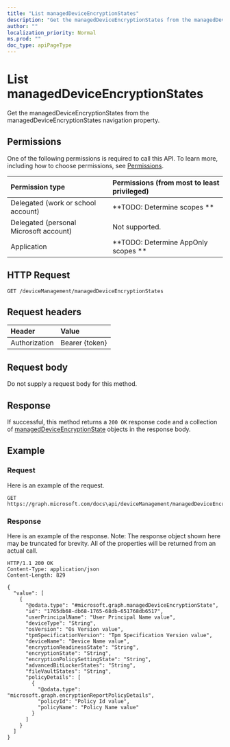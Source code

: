 ```yaml
---
title: "List managedDeviceEncryptionStates"
description: "Get the managedDeviceEncryptionStates from the managedDeviceEncryptionStates navigation property."
author: ""
localization_priority: Normal
ms.prod: ""
doc_type: apiPageType
---
```


# List managedDeviceEncryptionStates

Get the managedDeviceEncryptionStates from the managedDeviceEncryptionStates navigation property.

## Permissions
One of the following permissions is required to call this API. To learn more, including how to choose permissions, see [Permissions](/concepts/permissions-reference.md).

|Permission type|Permissions (from most to least privileged)|
|:---|:---|
|Delegated (work or school account)|**TODO: Determine scopes **|
|Delegated (personal Microsoft account)|Not supported.|
|Application|**TODO: Determine AppOnly scopes **|

## HTTP Request
<!-- {
  "blockType": "ignored"
}
-->
``` http
GET /deviceManagement/managedDeviceEncryptionStates
```

## Request headers
|Header|Value|
|:---|:---|
|Authorization|Bearer {token}|

## Request body
Do not supply a request body for this method.

## Response
If successful, this method returns a `200 OK` response code and a collection of [managedDeviceEncryptionState](../resources/manageddeviceencryptionstate.md) objects in the response body.

## Example

### Request
Here is an example of the request.
<!-- {
  "blockType": "request",
  "name": "get_manageddeviceencryptionstate"
}
-->
``` http
GET https://graph.microsoft.com/docs\api/deviceManagement/managedDeviceEncryptionStates
```

### Response
Here is an example of the response. Note: The response object shown here may be truncated for brevity. All of the properties will be returned from an actual call.
<!-- {
  "blockType": "response",
  "truncated": true,
  "@odata.type": "collection(microsoft.graph.manageddeviceencryptionstate)"
}
-->
``` http
HTTP/1.1 200 OK
Content-Type: application/json
Content-Length: 829

{
  "value": [
    {
      "@odata.type": "#microsoft.graph.managedDeviceEncryptionState",
      "id": "1765db68-db68-1765-68db-651768db6517",
      "userPrincipalName": "User Principal Name value",
      "deviceType": "String",
      "osVersion": "Os Version value",
      "tpmSpecificationVersion": "Tpm Specification Version value",
      "deviceName": "Device Name value",
      "encryptionReadinessState": "String",
      "encryptionState": "String",
      "encryptionPolicySettingState": "String",
      "advancedBitLockerStates": "String",
      "fileVaultStates": "String",
      "policyDetails": [
        {
          "@odata.type": "microsoft.graph.encryptionReportPolicyDetails",
          "policyId": "Policy Id value",
          "policyName": "Policy Name value"
        }
      ]
    }
  ]
}
```

